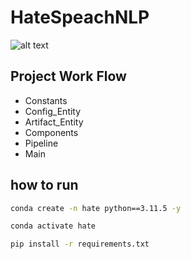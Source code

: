# HateSpeachNLP


![alt text](https://www.schwaebische-post.de/bilder/2021/05/25/90788492/26079105-eine-computertaste-mit-der-aufschrift-hate-speech-und-einem-paragrafenzeichen-2gCM76ajtHf9.jpg)


## Project Work Flow
- Constants
- Config_Entity
- Artifact_Entity
- Components
- Pipeline
- Main


## how to run

```bash
conda create -n hate python==3.11.5 -y
```
```bash
conda activate hate
```

```bash
pip install -r requirements.txt
```